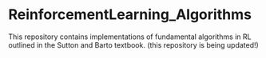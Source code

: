 # ReinforcementLearning_Algorithms
This repository contains implementations of fundamental algorithms in RL outlined in the Sutton and Barto textbook. (this repository is being updated!)
